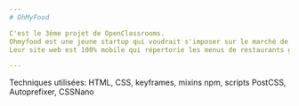 ```yaml
---
# OhMyFood

C'est le 3ème projet de OpenClassrooms.
Ohmyfood est une jeune startup qui voudrait s'imposer sur le marché de la restauration.
Leur site web est 100% mobile qui répertorie les menus de restaurants gastronomiques. En plus des systèmes classiques de réservation, les clients pourront composer le menu de leur repas pour que les plats soient prêts à leur arrivée. Finis, les temps d'attente au restaurant !

---
```


Techniques utilisées: HTML, CSS, keyframes, mixins
npm, scripts
PostCSS, Autoprefixer, CSSNano